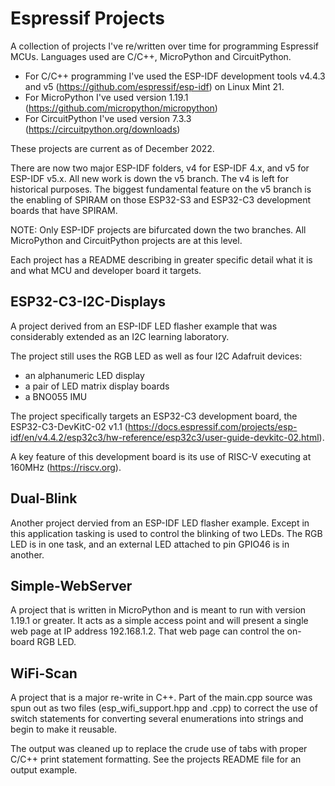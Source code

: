 # Espressif Projects
A collection of projects I've re/written over time for programming Espressif MCUs. Languages used are C/C++, MicroPython and CircuitPython.

* For C/C++ programming I've used the ESP-IDF development tools v4.4.3 and v5
(https://github.com/espressif/esp-idf) on Linux Mint 21.
* For MicroPython I've used version 1.19.1 (https://github.com/micropython/micropython)
* For CircuitPython I've used version 7.3.3 (https://circuitpython.org/downloads)

These projects are current as of December 2022.

There are now two major ESP-IDF folders, v4 for ESP-IDF 4.x, and v5 for ESP-IDF v5.x. All new work is down the v5 branch. The v4 is left for historical purposes. The biggest fundamental feature on the v5 branch is the enabling of SPIRAM on those ESP32-S3 and ESP32-C3 development boards that have SPIRAM.

NOTE: Only ESP-IDF projects are bifurcated down the two branches. All MicroPython and CircuitPython projects are at this level.

Each project has a README describing in greater specific detail what it is and what MCU and developer board it targets.
## ESP32-C3-I2C-Displays
A project derived from an ESP-IDF LED flasher example that was considerably extended as an I2C learning laboratory.

The project still uses the RGB LED as well as four I2C Adafruit devices:
* an alphanumeric LED display
* a pair of LED matrix display boards
* a BNO055 IMU

The project specifically targets an ESP32-C3 development board, the ESP32-C3-DevKitC-02 v1.1 (https://docs.espressif.com/projects/esp-idf/en/v4.4.2/esp32c3/hw-reference/esp32c3/user-guide-devkitc-02.html).

A key feature of this development board is its use of RISC-V executing at 160MHz (https://riscv.org).
## Dual-Blink
Another project dervied from an ESP-IDF LED flasher example. Except in this application tasking is used to control the blinking of two LEDs. The RGB LED is in one task, and an external LED attached to pin GPIO46 is in another.
## Simple-WebServer
A project that is written in MicroPython and is meant to run with version 1.19.1 or greater. It acts as a simple access point and will present a single web page at IP address 192.168.1.2. That web page can control the on-board RGB LED.
## WiFi-Scan
A project that is a major re-write in C++. Part of the main.cpp source was spun out as two files (esp_wifi_support.hpp and .cpp) to correct the use of switch statements for converting several enumerations into strings and begin to make it reusable.

The output was cleaned up to replace the crude use of tabs with proper C/C++ print  statement formatting. See the projects README file for an output example.